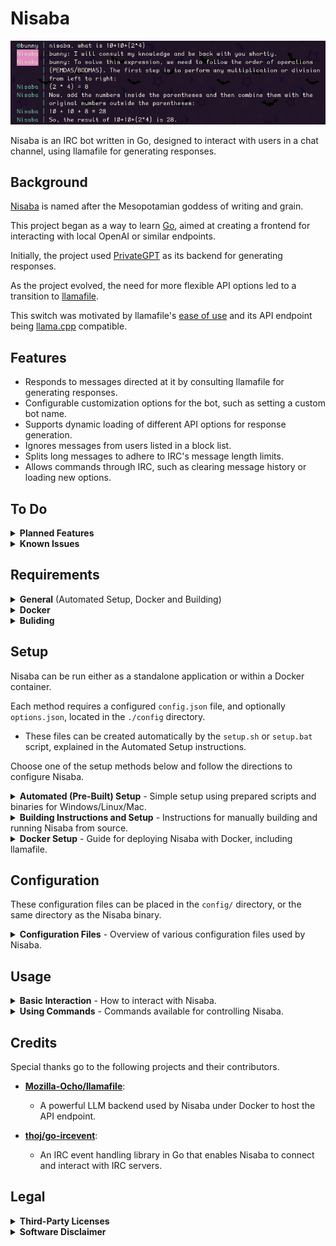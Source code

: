 # Nisaba

<img src="images/preview.png" width="800" />

Nisaba is an IRC bot written in Go, designed to interact with users in a chat channel, using llamafile for generating responses.

## Background

[Nisaba](https://en.wikipedia.org/wiki/Nisaba) is named after the Mesopotamian goddess of writing and grain.

This project began as a way to learn [Go](https://go.dev/learn/), aimed at creating a frontend for interacting with local OpenAI or similar endpoints.

Initially, the project used [PrivateGPT](https://github.com/zylon-ai/private-gpt) as its backend for generating responses.

As the project evolved, the need for more flexible API options led to a transition to [llamafile](https://github.com/Mozilla-Ocho/llamafile).

This switch was motivated by llamafile's [ease of use](https://justine.lol/oneliners/) and its API endpoint being [llama.cpp](https://github.com/ggerganov/llama.cpp) compatible.

## Features

- Responds to messages directed at it by consulting llamafile for generating responses.
- Configurable customization options for the bot, such as setting a custom bot name.
- Supports dynamic loading of different API options for response generation.
- Ignores messages from users listed in a block list.
- Splits long messages to adhere to IRC's message length limits.
- Allows commands through IRC, such as clearing message history or loading new options.

## To Do

<details>
<summary><strong>Planned Features</strong></summary>

These are some features that are currently planned for Nisaba.

- Default responses sent to users will be able to be customized.
  - For example: `I will think about that and be back with you shortly.`
  - Some default responses will be able to be toggled.
- Support for other chat platforms, such as Discord, will eventually be added.
  - For now, focus is being put on making things work properly within IRC.

</details>

<details>
<summary><strong>Known Issues</strong></summary>

These are issues, or shortcomings, that will be addressed in future releases.

Below each issue is a proposed solution that is currently being considered, or worked on, to address each issue.

- This project is in its early stages, some stability and performance issues are expected.
    - If you come across any issues, feel free to report them through GitHub issues.

</details>

## Requirements

<details>
<summary><strong>General</strong> (Automated Setup, Docker and Building)</summary>

These requirements apply to all setup methods.

- Linux, Mac, or Windows computer capable of running an LLM model for the AI backend.
- Fully configured llamafile API endpoint.
    - This is automatically downloaded and configured by the setup script.

</details>

<details>
<summary><strong>Docker</strong></summary>

The optional Docker container can be built to include all requirements.

- [Install Docker](https://docs.docker.com/engine/install/)

</details>

<details>
<summary><strong>Buliding</strong></summary>

To build the standalone Go binary, you will need the build requirements.

- [Install Go](https://go.dev/doc/install)
- Go Dependencies
    - [github.com/thoj/go-ircevent](https://github.com/thoj/go-ircevent)

</details>

## Setup

Nisaba can be run either as a standalone application or within a Docker container.

Each method requires a configured `config.json` file, and optionally `options.json`, located in the `./config` directory.
- These files can be created automatically by the `setup.sh` or `setup.bat` script, explained in the Automated Setup instructions.

Choose one of the setup methods below and follow the directions to configure Nisaba.

<details>
<summary><strong>Automated (Pre-Built) Setup</strong> - Simple setup using prepared scripts and binaries for Windows/Linux/Mac.</summary>

Follow these detailed steps to get Nisaba running quickly using the pre-built scripts included with the releases:

1. **Download the Pre-Built Binary Archive**
   - Visit the [Releases page](https://github.com/sourcebunny/nisaba/releases) on GitHub.
   - Download the appropriate archive for your operating system:
     - `nisaba-linux.tar.gz` for Linux
     - `nisaba-mac.tar.gz` for Mac
     - `nisaba-windows.zip` for Windows

2. **Prepare the Setup Script**
   - **For Linux or Mac**:
     - Extract the contents of the `.tar.gz` archive.
     - Open a terminal and navigate to the extracted directory.
     - Make the setup script executable:
       ```bash
       chmod +x setup.sh
       ```
   - **For Windows**:
     - Extract the contents of the `.zip` archive.
     - Open Command Prompt and navigate to the extracted directory.

3. **Run the Setup Script**
   - **For Linux or Mac**:
     - In your terminal, execute the script by running:
       ```bash
       ./setup.sh
       ```
   - **For Windows**:
     - In Command Prompt, execute the script by running:
       ```cmd
       setup.bat
       ```
   - Follow the on-screen prompts to configure your setup. The script will guide you through several steps:
        - **Download llamafile Binary**: The script will ask if you want to download the llamafile binary required for the API endpoint. Answer `y` for yes.
        - **Configure Requried Settings**: You will be prompted to configure required settings to create a config.json file. Answer `y` to proceed.
        - **Enter Configuration Details**: The script will then prompt you to enter various configuration details such as nickname, server, port, etc. Press 'Enter' to accept default values or enter your custom settings.
        - **Choose API Endpoint Options**: You'll have the option to select a default options preset for the API endpoint. Answer `y` and choose between provided presets like "LLaMA Precise" or "Divine Intellect".
        - **Make the Binaries Executable**: You will be prompted to make the binaries for Nisaba and llamafile executable. Answer `y` to proceed.
        - **Model Download**: Finally, the script will ask if you want to download a model and save it as `model.gguf`. Answer `y` and select the LLM model to download.

4. **Run Nisaba and Llamafile**
   - After configuration, start the services:
     - **For Linux**:
       - Run the llamafile binary first to start the endpoint:
         ```bash
         ./llamafile -m model.gguf -ngl 0
         ```
       - Then run the Nisaba binary:
         ```bash
         ./nisaba-linux-amd64.bin
         ```
     - **For Mac**:
       - Run the llamafile binary first to start the endpoint:
         ```bash
         ./llamafile -m model.gguf -ngl 0
         ```
       - Then run the Nisaba binary:
         ```bash
         ./nisaba-mac-amd64.bin
         ```
     - **For Windows**:
       - Run the llamafile binary first to start the endpoint:
         ```cmd
         .\llamafile.exe -m model.gguf -ngl 0
         ```
       - Then run the Nisaba binary:
         ```cmd
         .\nisaba-windows-amd64.exe
         ```

</details>

<details>
<summary><strong>Building Instructions and Setup</strong> - Instructions for manually building and running Nisaba from source.</summary>

1. **Install Go**
   - If you haven't already, follow the instructions on the official [Go website](https://golang.org/dl/).

2. **Install Dependencies**
   - Install the IRC event package:
     ```
     go get github.com/thoj/go-ircevent
     ```

3. **Configure the Bot**
   - Manually create a `config` directory in your project root and place your `config.json` file within this directory. Optionally, add an `options.json` for API parameters.
       - Use the `setup.sh` or `setup.bat` script to generate these files automatically.
   - Example `config.json` and `options.json` files are provided under `config/` for reference including popular API presets:
     - `config.json.example` to reference required settings file
     - `options.precise.json.example` for "LLaMA Precise"
     - `options.divine.json.example` for "Divine Intellect"
     - `options.json.example` to reference all available options
   - Rename the relevant example file to `options.json` if you wish to use it.

4. **Build the Bot**:
   - Navigate to the project directory and run:
     ```
     go build -o nisaba.bin .
     ```

5. **Run the Bot**:
   - Ensure that you have a llamafile API endpoint running.
   - Start the bot by running the binary:
     ```
     ./nisaba.bin
     ```

</details>

<details>
<summary><strong>Docker Setup</strong> - Guide for deploying Nisaba with Docker, including llamafile.</summary>

1. **Prepare Configurations**
   - Place `config.json`, `options.json` (if used), and `model.gguf` in a directory named `config` in the same directory as your `docker-compose.yml`.
   - Example `config.json` and `options.json` files are provided under `config/` for reference including popular API presets:
     - `config.json.example` to reference required settings file
     - `options.precise.json.example` for "LLaMA Precise"
     - `options.divine.json.example` for "Divine Intellect"
     - `options.json.example` to reference all available options

2. **Build and Run with Docker Compose**
   - Ensure the Docker Compose file is set to mount the `config` directory correctly:
     ```yaml
     version: '3.8'
     services:
       nisaba:
         build: .
         volumes:
           - ./model.gguf:/app/model.gguf
           - ./config:/app/config
     ```
   - Run the following command in the directory containing `docker-compose.yml`:
     ```
     docker-compose up --build
     ```

</details>

## Configuration

These configuration files can be placed in the `config/` directory, or the same directory as the Nisaba binary.

<details>
<summary><strong>Configuration Files</strong> - Overview of various configuration files used by Nisaba.</summary>

- **config.json**: Required main configuration for the IRC bot, specifying connection details and API settings.
- **options.json**: Optional parameters file designed to adjust llamafile's behavior, with settings like `temperature`, `top_k`, etc.
- **systemprompt.txt**: System prompt for Nisaba sent to the llamafile endpoint.
- **blocklist.txt**: Blocks specific IRC nicknames from interacting with Nisaba.
- **history.txt**: Stores message context dynamically; should not be edited manually.
- **llamafile_args.txt** (Docker only): Custom arguments to replace default llamafile settings under Docker.

</details>

## Usage

<details>
<summary><strong>Basic Interaction</strong> - How to interact with Nisaba.</summary>

To get a response from Nisaba, simply prefix your message with the bot's name, followed by your query.

For example: `Nisaba, how are you?`

After you send a message or command, Nisaba will use the API endpoint to generate a response, and then send that response back to you in the designated IRC channel.

</details>

<details>
<summary><strong>Using Commands</strong> - Commands available for controlling Nisaba.</summary>

Nisaba supports several commands that can be used to control the bot or modify its behavior dynamically.

These commands should be prefixed with the bot's name, optionally followed by a comma or colon, and the command:

- **!clear**: Clears the message history stored by the bot. Useful for resetting the context in "chat" mode.
  - `Nisaba, !clear`
- **!options [filename]**: Loads specific option settings from a file named `options.[filename].json` if present in the `config` directory. This allows you to dynamically change how Nisaba interacts with the llamafile API without restarting the bot.
  - `Nisaba, !options precise`
- **!system [message]**: Attaches a system prompt to the next message that Nisaba sends to the llamafile endpoint, affecting how responses are generated.
  - `Nisaba, !system You will respond using 100 words or less.`
- **!profile [path]**: Sets a custom config directory, which should be a subfolder within a folder named `profiles` in the binary's path.
  - For example, you can place a `systemprompt.txt` and `options.json` file into a `/profiles/test` folder.
  - `Nisaba, !profile test`
  - To return to the default config directory, simply use `!profile` with no arguments.
- **!save [number]**: Creates a save file which is a copy of the current conversation history, optionally with a specified numerical value.
  - `Nisaba, !save`
- **!load [number]**: Overwrites the current conversation history with a saved history file, optionally with a specified numerical value.
  - `Nisaba, !load`

</details>

## Credits

Special thanks go to the following projects and their contributors.

- **[Mozilla-Ocho/llamafile](https://github.com/Mozilla-Ocho/llamafile)**: 
  - A powerful LLM backend used by Nisaba under Docker to host the API endpoint.

- **[thoj/go-ircevent](https://github.com/thoj/go-ircevent)**:
  - An IRC event handling library in Go that enables Nisaba to connect and interact with IRC servers.

## Legal

<details><summary><strong>Third-Party Licenses</strong></summary>

This software includes components that are licensed under various open source licenses.

### go-ircevent

The `go-ircevent` library is used under the BSD 3-Clause License.

```
// Copyright (c) 2009 Thomas Jager. All rights reserved.
//
// Redistribution and use in source and binary forms, with or without
// modification, are permitted provided that the following conditions are
// met:
//
//    * Redistributions of source code must retain the above copyright
// notice, this list of conditions and the following disclaimer.
//    * Redistributions in binary form must reproduce the above
// copyright notice, this list of conditions and the following disclaimer
// in the documentation and/or other materials provided with the
// distribution.
//    * Neither the name of Google Inc. nor the names of its
// contributors may be used to endorse or promote products derived from
// this software without specific prior written permission.
//
// THIS SOFTWARE IS PROVIDED BY THE COPYRIGHT HOLDERS AND CONTRIBUTORS
// "AS IS" AND ANY EXPRESS OR IMPLIED WARRANTIES, INCLUDING, BUT NOT
// LIMITED TO, THE IMPLIED WARRANTIES OF MERCHANTABILITY AND FITNESS FOR
// A PARTICULAR PURPOSE ARE DISCLAIMED. IN NO EVENT SHALL THE COPYRIGHT
// OWNER OR CONTRIBUTORS BE LIABLE FOR ANY DIRECT, INDIRECT, INCIDENTAL,
// SPECIAL, EXEMPLARY, OR CONSEQUENTIAL DAMAGES (INCLUDING, BUT NOT
// LIMITED TO, PROCUREMENT OF SUBSTITUTE GOODS OR SERVICES; LOSS OF USE,
// DATA, OR PROFITS; OR BUSINESS INTERRUPTION) HOWEVER CAUSED AND ON ANY
// THEORY OF LIABILITY, WHETHER IN CONTRACT, STRICT LIABILITY, OR TORT
// (INCLUDING NEGLIGENCE OR OTHERWISE) ARISING IN ANY WAY OUT OF THE USE
// OF THIS SOFTWARE, EVEN IF ADVISED OF THE POSSIBILITY OF SUCH DAMAGE.
```

</details>

<details><summary><strong>Software Disclaimer</strong></summary>

The code in this repository is provided "as-is" without any warranty of any kind, either expressed or implied. It is intended for research and educational purposes only. The authors and contributors make no representations about the suitability of this software for any purpose and accept no liability for any consequences resulting directly or indirectly from the use of this software.


By using this software, you acknowledge and agree to assume all risks associated with its use, understanding that you are solely responsible for any damage to your computer system or loss of data that results from such activities. You also acknowledge that this software is not intended for use in production environments or for commercial purposes.
</details>

